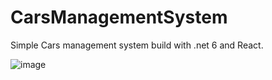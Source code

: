 # CarsManagementSystem
 Simple Cars management system build with .net 6 and React. 
 
 ![image](https://user-images.githubusercontent.com/85957657/218112737-b250174b-3f18-4d37-8b81-0807437053df.png)

